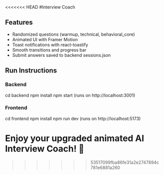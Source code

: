 <<<<<<< HEAD
#Interview Coach

## Features
- Randomized questions (warmup, technical, behavioral_core)
- Animated UI with Framer Motion
- Toast notifications with react-toastify
- Smooth transitions and progress bar
- Submit answers saved to backend sessions.json

## Run Instructions

### Backend
cd backend
npm install
npm start (runs on http://localhost:3001)

### Frontend
cd frontend
npm install
npm run dev (runs on http://localhost:5173)

Enjoy your upgraded animated AI Interview Coach! 🚀
=======

>>>>>>> 53517099fba86fe31a2e2747894c781e6881a260
